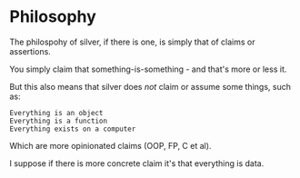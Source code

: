 
Philosophy
==========

The philospohy of silver, if there is one, is simply that of claims or assertions.

You simply claim that something-is-something - and that's more or less it.


But this also means that silver does *not* claim or assume some things, such as:

	Everything is an object
	Everything is a function
	Everything exists on a computer

Which are more opinionated claims (OOP, FP, C et al).

I suppose if there is more concrete claim it's that everything is data.
